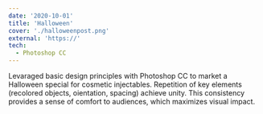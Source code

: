 ```yaml
---
date: '2020-10-01'
title: 'Halloween'
cover: './halloweenpost.png'
external: 'https://'
tech:
  - Photoshop CC
---
```


Levaraged basic design principles with Photoshop CC to market a Halloween special for cosmetic injectables. Repetition of key elements (recolored objects, oientation, spacing) achieve unity. This consistency provides a sense of comfort to audiences, which maximizes visual impact.
